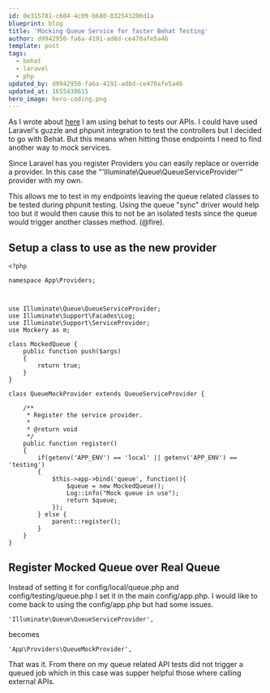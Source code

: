 ```yaml
---
id: 0e315781-c604-4c09-b680-832543206d1a
blueprint: blog
title: 'Mocking Queue Service for faster Behat Testing'
author: d9942950-fa6a-4191-ad8d-ce470afe5a46
template: post
tags:
  - behat
  - laravel
  - php
updated_by: d9942950-fa6a-4191-ad8d-ce470afe5a46
updated_at: 1655430615
hero_image: hero-coding.png
---
```

As I wrote about [here](http://www.alfrednutile.info/posts/103/edit) I am using behat to tests our APIs. I could have used Laravel's guzzle and phpunit integration to test the controllers but I decided to go with Behat.  But this means when hitting those endpoints I need to find another way to mock services.

Since Laravel has you register Providers you can easily replace or override a provider. In this case the "'Illuminate\Queue\QueueServiceProvider'" provider with my own.

This allows me to test in my endpoints leaving the queue related classes to be tested during phpunit testing. Using the queue "sync" driver would help too but it would then cause this to not be an isolated tests since the queue would trigger another classes method. (@fire).

## Setup a class to use as the new provider

~~~
<?php

namespace App\Providers;



use Illuminate\Queue\QueueServiceProvider;
use Illuminate\Support\Facades\Log;
use Illuminate\Support\ServiceProvider;
use Mockery as m;

class MockedQueue {
    public function push($args)
    {
        return true;
    }
}

class QueueMockProvider extends QueueServiceProvider {

    /**
     * Register the service provider.
     *
     * @return void
     */
    public function register()
    {
        if(getenv('APP_ENV') == 'local' || getenv('APP_ENV') == 'testing')
        {
            $this->app->bind('queue', function(){
                $queue = new MockedQueue();
                Log::info("Mock queue in use");
                return $queue;
            });
        } else {
            parent::register();
        }
    }
}
~~~

## Register Mocked Queue over Real Queue

Instead of setting it for config/local/queue.php and config/testing/queue.php I set it in the main config/app.php. I would like to come back to using the config/app.php but had some issues.

~~~
'Illuminate\Queue\QueueServiceProvider',
~~~

becomes 

~~~
'App\Providers\QueueMockProvider',
~~~

That was it. From there on my queue related API tests did not trigger a queued job which in this case was supper helpful those where calling external APIs.
